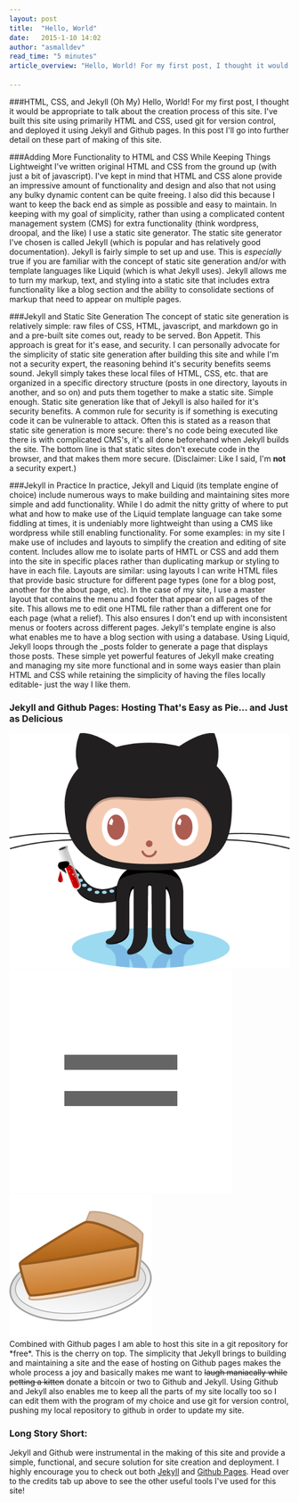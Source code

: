 ```yaml
---
layout: post
title:  "Hello, World"
date:   2015-1-10 14:02
author: "asmalldev"
read_time: "5 minutes"
article_overview: "Hello, World! For my first post, I thought it would be appropriate to talk about the creation process of this site. I've built this site using primarily HTML and CSS, used git for version control, and deployed it using Jekyll and Github pages. In this post I'll go into further details on the making of this site."

---
```


###HTML, CSS, and Jekyll (Oh My)
Hello, World! For my first post, I thought it would be appropriate to talk about the creation process of this site. I've built this site using primarily HTML and CSS, used git for version control, and deployed it using Jekyll and Github pages. In this post I'll go into further detail on these part of making of this site.

###Adding More Functionality to HTML and CSS While Keeping Things Lightweight
I've written original HTML and CSS from the ground up (with just a bit of javascript). I've kept in mind that HTML and CSS alone provide an impressive amount of functionality and design and also that not using any bulky dynamic content can be quite freeing. I also did this because I want to keep the back end as simple as possible and easy to maintain.
In keeping with my goal of simplicity, rather than using a complicated content management system (CMS) for extra functionality (think wordpress, droopal, and the like) I use a static site generator. The static site generator I've chosen is called Jekyll (which is popular and has relatively good documentation). Jekyll is fairly simple to set up and use. This is *especially* true if you are familiar with the concept of static site generation and/or with template languages like Liquid (which is what Jekyll uses). Jekyll allows me to turn my markup, text, and styling into a static site that includes extra functionality like a blog section and the ability to consolidate sections of markup that need to appear on multiple pages.

###Jekyll and Static Site Generation
The concept of static site generation is relatively simple: raw files of CSS, HTML, javascript, and markdown go in and a pre-built site comes out, ready to be served. Bon Appetit. This approach is great for it's ease, and security. I can personally advocate for the simplicity of static site generation after building this site and while I'm not a security expert, the reasoning behind it's security benefits seems sound. 
Jekyll simply takes these local files of  HTML, CSS, etc. that are organized in a specific directory structure (posts in one directory, layouts in another, and so on) and puts them together to make a static site. Simple enough.
Static site generation like that of Jekyll is also hailed for it's security benefits. A common rule for security is if something is executing code it can be vulnerable to attack. Often this is stated as a reason that static site generation is more secure: there's no code being executed like there is with complicated CMS's, it's all done beforehand when Jekyll builds the site. The bottom line is that static sites don't execute code in the browser, and that makes them more secure. (Disclaimer: Like I said, I'm **not** a security expert.)

###Jekyll in Practice
In practice, Jekyll and Liquid (its template engine of choice) include numerous ways to make building and maintaining sites more simple and add functionality. While I do admit the nitty gritty of where to put what and how to make use of the Liquid template language can take some fiddling at times, it is undeniably more lightweight than using a CMS like wordpress while still enabling functionality. For some examples: in my site I make use of includes and layouts to simplify the creation and editing of site content. Includes allow me to isolate parts of HMTL or CSS and add them into the site in specific places rather than duplicating markup or styling to have in each file. Layouts are similar: using layouts I can write HTML files that provide basic structure for different page types (one for a blog post, another for the about page, etc). In the case of my site, I use a master layout that contains the menu and footer that appear on all pages of the site. This allows me to edit one HTML file rather than a different one for each page (what a relief). This also ensures I don't end up with inconsistent menus or footers across different pages. Jekyll's template engine is also what enables me to have a blog section with using a database. Using Liquid, Jekyll loops through the _posts folder to generate a page that displays those posts. These simple yet powerful features of Jekyll make creating and managing my site more functional and in some ways easier than plain HTML and CSS while retaining the simplicity of having the files locally editable- just the way I like them.

### Jekyll and Github Pages: Hosting That's Easy as Pie... and Just as Delicious
<div class="center_imgs">
<img class="post_img" src="/img/octojekyll.png" alt="Jekyll and Github">
<img class="post_img" src="/img/post0/equals.png" alt="equals">
<img class="post_img" src="/img/post0/pie.png" alt="pie">
</div>
Combined with Github pages I am able to host this site in a git repository for *free*. This is the cherry on top. The simplicity that Jekyll brings to building and maintaining a site and the ease of hosting on Github pages makes the whole process a joy and basically makes me want to <s>laugh maniacally while petting a kitten</s> donate a bitcoin or two to Github and Jekyll.
Using Github and Jekyll also enables me to keep all the parts of my site locally too so I can edit them with the program of my choice and use git for version control, pushing my local repository to github in order to update my site.

### Long Story Short:
Jekyll and Github were instrumental in the making of this site and provide a simple, functional, and secure solution for site creation and deployment. I highly encourage you to check out both [Jekyll](http://www.jekyllrb.com) and [Github Pages](http://www.pages.github.com). Head over to the credits tab up above to see the other useful tools I've used for this site!